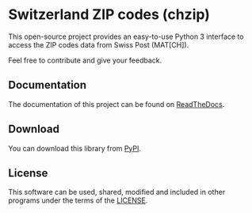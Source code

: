 Switzerland ZIP codes (chzip)
=============================

This open-source project provides an easy-to-use Python 3
interface to access the ZIP codes data from Swiss Post (MAT[CH]).

Feel free to contribute and give your feedback.

Documentation
-------------
The documentation of this project can be found on 
[ReadTheDocs](http://chzip.readthedocs.org/).

Download
--------
You can download this library from 
[PyPI](https://pypi.python.org/pypi?name=chzip&:action=display).

License
-------
This software can be used, shared, modified and included
in other programs under the terms of the 
[LICENSE](https://bitbucket.org/freebourg/chzip/src/b5713f251fd235d3984bd38600b8d500f5c988ca/LICENSE?at=master).
